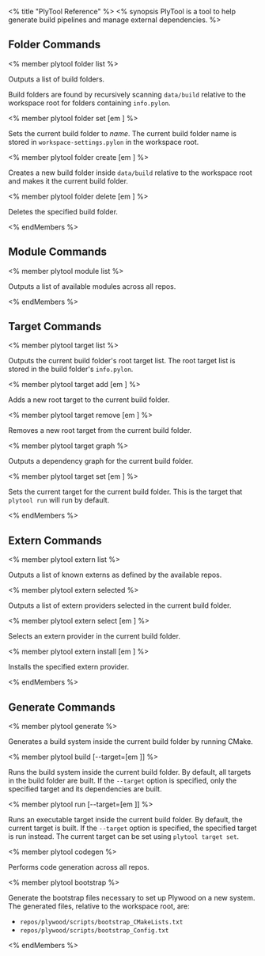 <% title "PlyTool Reference" %>
<% synopsis 
PlyTool is a tool to help generate build pipelines and manage external dependencies.
%>

## Folder Commands

<% member plytool folder list %>

Outputs a list of build folders.

Build folders are found by recursively scanning `data/build` relative to the workspace root for folders containing `info.pylon`.

<% member plytool folder set [em <folderName>] %>

Sets the current build folder to _name_. The current build folder name is stored in `workspace-settings.pylon` in the workspace root.

<% member plytool folder create [em <folderName>] %>

Creates a new build folder inside `data/build` relative to the workspace root and makes it the current build folder.

<% member plytool folder delete [em <folderName>] %>

Deletes the specified build folder.

<% endMembers %>

## Module Commands

<% member plytool module list %>

Outputs a list of available modules across all repos.

<% endMembers %>

## Target Commands

<% member plytool target list %>

Outputs the current build folder's root target list. The root target list is stored in the build folder's `info.pylon`.

<% member plytool target add [em <targetName>] %>

Adds a new root target to the current build folder.

<% member plytool target remove [em <targetName>] %>

Removes a new root target from the current build folder.

<% member plytool target graph %>

Outputs a dependency graph for the current build folder.

<% member plytool target set [em <targetName>] %>

Sets the current target for the current build folder. This is the target that `plytool run` will run by default.

<% endMembers %>

## Extern Commands

<% member plytool extern list %>

Outputs a list of known externs as defined by the available repos.

<% member plytool extern selected %>

Outputs a list of extern providers selected in the current build folder.

<% member plytool extern select [em <providerName>] %>

Selects an extern provider in the current build folder.

<% member plytool extern install [em <providerName>] %>

Installs the specified extern provider.

<% endMembers %>

## Generate Commands

<% member plytool generate %>

Generates a build system inside the current build folder by running CMake.

<% member plytool build \[--target=[em <targetName>]\] %>

Runs the build system inside the current build folder. By default, all targets in the build folder are built. If the `--target` option is specified, only the specified target and its dependencies are built.

<% member plytool run \[--target=[em <targetName>]\] %>

Runs an executable target inside the current build folder. By default, the current target is built. If the `--target` option is specified, the specified target is run instead. The current target can be set using `plytool target set`.

<% member plytool codegen %>

Performs code generation across all repos.

<% member plytool bootstrap %>

Generate the bootstrap files necessary to set up Plywood on a new system. The generated files, relative to the workspace root, are:

* `repos/plywood/scripts/bootstrap_CMakeLists.txt`
* `repos/plywood/scripts/bootstrap_Config.txt`

<% endMembers %>
